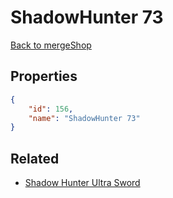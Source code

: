 # ShadowHunter 73

<no description available>

[Back to mergeShop](../merge-shops.md)

## Properties

```json
{
    "id": 156,
    "name": "ShadowHunter 73"
}
```

## Related

- [Shadow Hunter Ultra Sword](../items/10789-shadow-hunter-ultra-sword.md)

